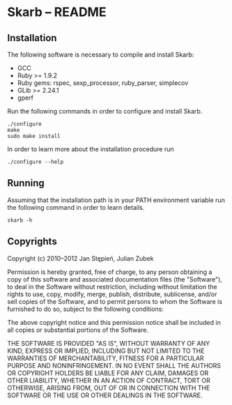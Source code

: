 Skarb – README
==============

Installation
------------

The following software is necessary to compile and install Skarb:

 - GCC
 - Ruby >= 1.9.2
 - Ruby gems: rspec, sexp\_processor, ruby\_parser, simplecov
 - GLib >= 2.24.1
 - gperf

Run the following commands in order to configure and install Skarb.

    ./configure
    make
    sudo make install

In order to learn more about the installation procedure run

    ./configure --help

Running
-------

Assuming that the installation path is in your PATH environment variable run the
following command in order to learn details.

    skarb -h

Copyrights
----------

Copyright (c) 2010–2012 Jan Stępień, Julian Zubek

Permission is hereby granted, free of charge, to any person obtaining
a copy of this software and associated documentation files (the
"Software"), to deal in the Software without restriction, including
without limitation the rights to use, copy, modify, merge, publish,
distribute, sublicense, and/or sell copies of the Software, and to
permit persons to whom the Software is furnished to do so, subject to
the following conditions:

The above copyright notice and this permission notice shall be
included in all copies or substantial portions of the Software.

THE SOFTWARE IS PROVIDED "AS IS", WITHOUT WARRANTY OF ANY KIND,
EXPRESS OR IMPLIED, INCLUDING BUT NOT LIMITED TO THE WARRANTIES OF
MERCHANTABILITY, FITNESS FOR A PARTICULAR PURPOSE AND
NONINFRINGEMENT. IN NO EVENT SHALL THE AUTHORS OR COPYRIGHT HOLDERS BE
LIABLE FOR ANY CLAIM, DAMAGES OR OTHER LIABILITY, WHETHER IN AN ACTION
OF CONTRACT, TORT OR OTHERWISE, ARISING FROM, OUT OF OR IN CONNECTION
WITH THE SOFTWARE OR THE USE OR OTHER DEALINGS IN THE SOFTWARE.
